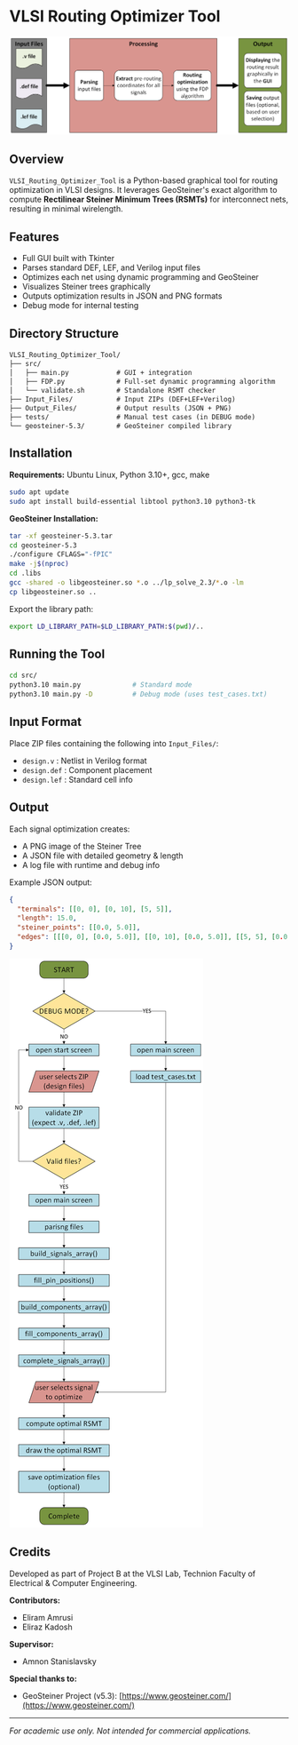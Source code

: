 # VLSI Routing Optimizer Tool

![Top Level Flow](images/top_level_flow.png)

## Overview

`VLSI_Routing_Optimizer_Tool` is a Python-based graphical tool for routing optimization in VLSI designs. It leverages GeoSteiner's exact algorithm to compute **Rectilinear Steiner Minimum Trees (RSMTs)** for interconnect nets, resulting in minimal wirelength.

## Features

- Full GUI built with Tkinter
- Parses standard DEF, LEF, and Verilog input files
- Optimizes each net using dynamic programming and GeoSteiner
- Visualizes Steiner trees graphically
- Outputs optimization results in JSON and PNG formats
- Debug mode for internal testing

## Directory Structure

```
VLSI_Routing_Optimizer_Tool/
├── src/
│   ├── main.py            # GUI + integration
│   ├── FDP.py             # Full-set dynamic programming algorithm
│   └── validate.sh        # Standalone RSMT checker
├── Input_Files/           # Input ZIPs (DEF+LEF+Verilog)
├── Output_Files/          # Output results (JSON + PNG)
├── tests/                 # Manual test cases (in DEBUG mode)
└── geosteiner-5.3/        # GeoSteiner compiled library
```

## Installation

**Requirements:** Ubuntu Linux, Python 3.10+, gcc, make

```bash
sudo apt update
sudo apt install build-essential libtool python3.10 python3-tk
```

**GeoSteiner Installation:**

```bash
tar -xf geosteiner-5.3.tar
cd geosteiner-5.3
./configure CFLAGS="-fPIC"
make -j$(nproc)
cd .libs
gcc -shared -o libgeosteiner.so *.o ../lp_solve_2.3/*.o -lm
cp libgeosteiner.so ..
```

Export the library path:

```bash
export LD_LIBRARY_PATH=$LD_LIBRARY_PATH:$(pwd)/..
```

## Running the Tool

```bash
cd src/
python3.10 main.py             # Standard mode
python3.10 main.py -D          # Debug mode (uses test_cases.txt)
```

## Input Format

Place ZIP files containing the following into `Input_Files/`:

- `design.v`     : Netlist in Verilog format
- `design.def`   : Component placement
- `design.lef`   : Standard cell info

## Output

Each signal optimization creates:

- A PNG image of the Steiner Tree
- A JSON file with detailed geometry & length
- A log file with runtime and debug info

Example JSON output:

```json
{
  "terminals": [[0, 0], [0, 10], [5, 5]],
  "length": 15.0,
  "steiner_points": [[0.0, 5.0]],
  "edges": [[[0, 0], [0.0, 5.0]], [[0, 10], [0.0, 5.0]], [[5, 5], [0.0, 5.0]]]
}
```

![Program Flowchart](images/Program_Flowchart.png)

## Credits

Developed as part of Project B at the VLSI Lab, Technion Faculty of Electrical & Computer Engineering.

**Contributors:**

- Eliram Amrusi
- Eliraz Kadosh

**Supervisor:**

- Amnon Stanislavsky

**Special thanks to:**

- GeoSteiner Project (v5.3): [https://www.geosteiner.com/](https://www.geosteiner.com/)

---

*For academic use only. Not intended for commercial applications.*

